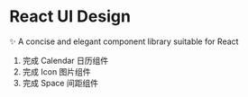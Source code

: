 # React UI Design

✨ A concise and elegant component library suitable for React

1. 完成 Calendar 日历组件
2. 完成 Icon 图片组件
3. 完成 Space 间距组件
